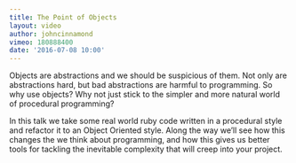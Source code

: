 ```yaml
---
title: The Point of Objects
layout: video
author: johncinnamond
vimeo: 180888400
date: '2016-07-08 10:00'
---
```


Objects are abstractions and we should be suspicious of them. Not only are abstractions hard, but bad abstractions are harmful to programming. So why use objects? Why not just stick to the simpler and more natural world of procedural programming?

In this talk we take some real world ruby code written in a procedural style and refactor it to an Object Oriented style. Along the way we’ll see how this changes the we think about programming, and how this gives us better tools for tackling the inevitable complexity that will creep into your project.
